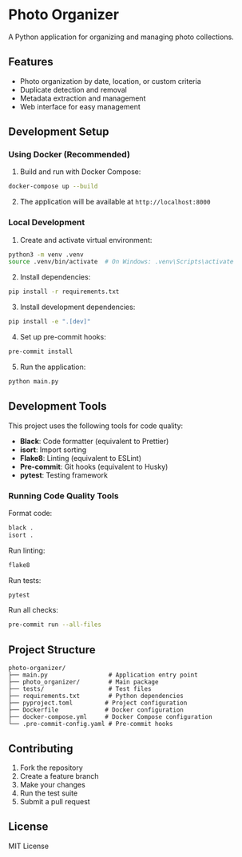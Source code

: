 # Photo Organizer

A Python application for organizing and managing photo collections.

## Features

- Photo organization by date, location, or custom criteria
- Duplicate detection and removal
- Metadata extraction and management
- Web interface for easy management

## Development Setup

### Using Docker (Recommended)

1. Build and run with Docker Compose:
```bash
docker-compose up --build
```

2. The application will be available at `http://localhost:8000`

### Local Development

1. Create and activate virtual environment:
```bash
python3 -m venv .venv
source .venv/bin/activate  # On Windows: .venv\Scripts\activate
```

2. Install dependencies:
```bash
pip install -r requirements.txt
```

3. Install development dependencies:
```bash
pip install -e ".[dev]"
```

4. Set up pre-commit hooks:
```bash
pre-commit install
```

5. Run the application:
```bash
python main.py
```

## Development Tools

This project uses the following tools for code quality:

- **Black**: Code formatter (equivalent to Prettier)
- **isort**: Import sorting
- **Flake8**: Linting (equivalent to ESLint)
- **Pre-commit**: Git hooks (equivalent to Husky)
- **pytest**: Testing framework

### Running Code Quality Tools

Format code:
```bash
black .
isort .
```

Run linting:
```bash
flake8
```

Run tests:
```bash
pytest
```

Run all checks:
```bash
pre-commit run --all-files
```

## Project Structure

```
photo-organizer/
├── main.py                 # Application entry point
├── photo_organizer/        # Main package
├── tests/                  # Test files
├── requirements.txt        # Python dependencies
├── pyproject.toml         # Project configuration
├── Dockerfile             # Docker configuration
├── docker-compose.yml     # Docker Compose configuration
└── .pre-commit-config.yaml # Pre-commit hooks
```

## Contributing

1. Fork the repository
2. Create a feature branch
3. Make your changes
4. Run the test suite
5. Submit a pull request

## License

MIT License
